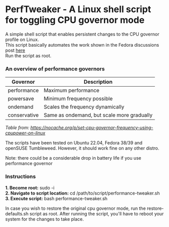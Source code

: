 # PerfTweaker - A Linux shell script for toggling CPU governor mode

A simple shell script that enables persistent changes to the CPU governor profile on Linux.  
This script basically automates the work shown in the Fedora discussions post [here](https://discussion.fedoraproject.org/t/how-to-increasing-performance-by-changing-cpu-governor-and-reducing-swappiness/71429)  
Run the script as root.  

### An overview of performance governors

| Governor | Description |
|----------|-------------|
| performance |	Maximum performance |
| powersave |	Minimum frequency possible |
| ondemand | Scales the frequency dynamically |
| conservative |	Same as ondemand, but scale more gradually |

*Table from: https://nocache.org/p/set-cpu-governor-frequency-using-cpupower-on-linux*  

The scripts have been tested on Ubuntu 22.04, Fedora 38/39 and openSUSE Tumbleweed. However, it should work fine on any other distro.

Note: there could be a considerable drop in battery life if you use performance governor


### Instructions
**1. Become root:** sudo -i  
**2. Navigate to script location:** cd /path/to/script/performance-tweaker.sh  
**3. Execute script:** bash performance-tweaker.sh  

In case you wish to restore the original cpu governor mode, run the restore-defaults.sh script as root. After running the script, you'll have to reboot your system for the changes to take place.
